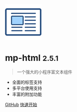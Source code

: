 ![logo](assets/logo/logo.png)

# mp-html <small>2.5.1</small>

> 一个强大的小程序富文本组件

- 全面的标签支持
- 多平台使用支持
- 丰富的附加功能

[GitHub](https://github.com/jin-yufeng/mp-html)
[快速开始](/overview/quickstart)
